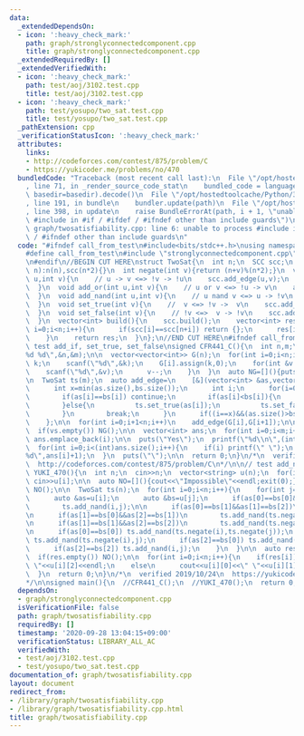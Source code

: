 ```yaml
---
data:
  _extendedDependsOn:
  - icon: ':heavy_check_mark:'
    path: graph/stronglyconnectedcomponent.cpp
    title: graph/stronglyconnectedcomponent.cpp
  _extendedRequiredBy: []
  _extendedVerifiedWith:
  - icon: ':heavy_check_mark:'
    path: test/aoj/3102.test.cpp
    title: test/aoj/3102.test.cpp
  - icon: ':heavy_check_mark:'
    path: test/yosupo/two_sat.test.cpp
    title: test/yosupo/two_sat.test.cpp
  _pathExtension: cpp
  _verificationStatusIcon: ':heavy_check_mark:'
  attributes:
    links:
    - http://codeforces.com/contest/875/problem/C
    - https://yukicoder.me/problems/no/470
  bundledCode: "Traceback (most recent call last):\n  File \"/opt/hostedtoolcache/Python/3.8.5/x64/lib/python3.8/site-packages/onlinejudge_verify/documentation/build.py\"\
    , line 71, in _render_source_code_stat\n    bundled_code = language.bundle(stat.path,\
    \ basedir=basedir).decode()\n  File \"/opt/hostedtoolcache/Python/3.8.5/x64/lib/python3.8/site-packages/onlinejudge_verify/languages/cplusplus.py\"\
    , line 191, in bundle\n    bundler.update(path)\n  File \"/opt/hostedtoolcache/Python/3.8.5/x64/lib/python3.8/site-packages/onlinejudge_verify/languages/cplusplus_bundle.py\"\
    , line 398, in update\n    raise BundleErrorAt(path, i + 1, \"unable to process\
    \ #include in #if / #ifdef / #ifndef other than include guards\")\nonlinejudge_verify.languages.cplusplus_bundle.BundleErrorAt:\
    \ graph/twosatisfiability.cpp: line 6: unable to process #include in #if / #ifdef\
    \ / #ifndef other than include guards\n"
  code: "#ifndef call_from_test\n#include<bits/stdc++.h>\nusing namespace std;\n\n\
    #define call_from_test\n#include \"stronglyconnectedcomponent.cpp\"\n#undef call_from_test\n\
    \n#endif\n//BEGIN CUT HERE\nstruct TwoSat{\n  int n;\n  SCC scc;\n  TwoSat(int\
    \ n):n(n),scc(n*2){}\n  int negate(int v){return (n+v)%(n*2);}\n  void add_if(int\
    \ u,int v){\n    // u -> v <=> !v -> !u\n    scc.add_edge(u,v);\n    scc.add_edge(negate(v),negate(u));\n\
    \  }\n  void add_or(int u,int v){\n    // u or v <=> !u -> v\n    add_if(negate(u),v);\n\
    \  }\n  void add_nand(int u,int v){\n    // u nand v <=> u -> !v\n    add_if(u,negate(v));\n\
    \  }\n  void set_true(int v){\n    //  v <=> !v ->  v\n    scc.add_edge(negate(v),v);\n\
    \  }\n  void set_false(int v){\n    // !v <=>  v -> !v\n    scc.add_edge(v,negate(v));\n\
    \  }\n  vector<int> build(){\n    scc.build();\n    vector<int> res(n);\n    for(int\
    \ i=0;i<n;i++){\n      if(scc[i]==scc[n+i]) return {};\n      res[i]=scc[i]>scc[n+i];\n\
    \    }\n    return res;\n  }\n};\n//END CUT HERE\n#ifndef call_from_test\n\n//\
    \ test add_if, set_true, set_false\nsigned CFR441_C(){\n  int n,m;\n  scanf(\"\
    %d %d\",&n,&m);\n\n  vector<vector<int>> G(n);\n  for(int i=0;i<n;i++){\n    int\
    \ k;\n    scanf(\"%d\",&k);\n    G[i].assign(k,0);\n    for(int &v:G[i]){\n  \
    \    scanf(\"%d\",&v);\n      v--;\n    }\n  }\n  auto NG=[](){puts(\"No\");exit(0);};\n\
    \n  TwoSat ts(m);\n  auto add_edge=\n    [&](vector<int> &as,vector<int> &bs){\n\
    \      int x=min(as.size(),bs.size());\n      int i;\n      for(i=0;i<x;i++){\n\
    \        if(as[i]==bs[i]) continue;\n        if(as[i]<bs[i]){\n          ts.add_if(bs[i],as[i]);\n\
    \        }else{\n          ts.set_true(as[i]);\n          ts.set_false(bs[i]);\n\
    \        }\n        break;\n      }\n      if((i==x)&&(as.size()>bs.size())) NG();\n\
    \    };\n\n  for(int i=0;i+1<n;i++)\n    add_edge(G[i],G[i+1]);\n\n  auto vs=ts.build();\n\
    \  if(vs.empty()) NG();\n\n  vector<int> ans;\n  for(int i=0;i<m;i++)\n    if(vs[i])\
    \ ans.emplace_back(i);\n\n  puts(\"Yes\");\n  printf(\"%d\\n\",(int)ans.size());\n\
    \  for(int i=0;i<(int)ans.size();i++){\n    if(i) printf(\" \");\n    printf(\"\
    %d\",ans[i]+1);\n  }\n  puts(\"\");\n\n  return 0;\n}\n/*\n  verified 2019/06/20\n\
    \  http://codeforces.com/contest/875/problem/C\n*/\n\n// test add_nand\nsigned\
    \ YUKI_470(){\n  int n;\n  cin>>n;\n  vector<string> u(n);\n  for(int i=0;i<n;i++)\
    \ cin>>u[i];\n\n  auto NO=[](){cout<<\"Impossible\"<<endl;exit(0);};\n\n  if(n>=100)\
    \ NO();\n\n  TwoSat ts(n);\n  for(int i=0;i<n;i++){\n    for(int j=0;j<i;j++){\n\
    \      auto &as=u[i];\n      auto &bs=u[j];\n      if(as[0]==bs[0]&&as[1]==bs[1])\n\
    \        ts.add_nand(i,j);\n\n      if(as[0]==bs[1]&&as[1]==bs[2])\n        ts.add_nand(i,ts.negate(j));\n\
    \n      if(as[1]==bs[0]&&as[2]==bs[1])\n        ts.add_nand(ts.negate(i),j);\n\
    \n      if(as[1]==bs[1]&&as[2]==bs[2])\n        ts.add_nand(ts.negate(i),ts.negate(j));\n\
    \n      if(as[0]==bs[0]) ts.add_nand(ts.negate(i),ts.negate(j));\n      if(as[0]==bs[2])\
    \ ts.add_nand(ts.negate(i),j);\n      if(as[2]==bs[0]) ts.add_nand(i,ts.negate(j));\n\
    \      if(as[2]==bs[2]) ts.add_nand(i,j);\n    }\n  }\n\n  auto res=ts.build();\n\
    \  if(res.empty()) NO();\n\n  for(int i=0;i<n;i++){\n    if(res[i])\n      cout<<u[i][0]<<u[i][1]<<\"\
    \ \"<<u[i][2]<<endl;\n    else\n      cout<<u[i][0]<<\" \"<<u[i][1]<<u[i][2]<<endl;\n\
    \  }\n  return 0;\n}\n/*\n  verified 2019/10/24\n  https://yukicoder.me/problems/no/470\n\
    */\n\nsigned main(){\n  //CFR441_C();\n  //YUKI_470();\n  return 0;\n}\n#endif\n"
  dependsOn:
  - graph/stronglyconnectedcomponent.cpp
  isVerificationFile: false
  path: graph/twosatisfiability.cpp
  requiredBy: []
  timestamp: '2020-09-28 13:04:15+09:00'
  verificationStatus: LIBRARY_ALL_AC
  verifiedWith:
  - test/aoj/3102.test.cpp
  - test/yosupo/two_sat.test.cpp
documentation_of: graph/twosatisfiability.cpp
layout: document
redirect_from:
- /library/graph/twosatisfiability.cpp
- /library/graph/twosatisfiability.cpp.html
title: graph/twosatisfiability.cpp
---
```

